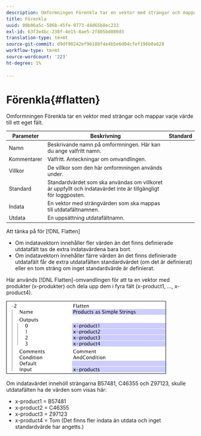 ```yaml
---
description: Omformningen Förenkla tar en vektor med strängar och mappar varje värde till ett eget fält.
title: Förenkla
uuid: 00b06a5c-506b-45fe-9773-44d65b8ec233
exl-id: 63f3e4bc-238f-4e15-8ae5-2f805bd080d3
translation-type: tm+mt
source-git-commit: d9df90242ef96188f4e4b5e6d04cfef196b0a628
workflow-type: tm+mt
source-wordcount: '223'
ht-degree: 1%

---
```


# Förenkla{#flatten}

Omformningen Förenkla tar en vektor med strängar och mappar varje värde till ett eget fält.

| Parameter | Beskrivning | Standard |
|---|---|---|
| Namn | Beskrivande namn på omformningen. Här kan du ange valfritt namn. |  |
| Kommentarer | Valfritt. Anteckningar om omvandlingen. |  |
| Villkor | De villkor som den här omformningen används under. |  |
| Standard | Standardvärdet som ska användas om villkoret är uppfyllt och indatavärdet inte är tillgängligt för loggposten. |  |
| Indata | En vektor med strängvärden som ska mappas till utdatafältnamnen. |  |
| Utdata | En uppsättning utdatafältnamn. |  |

Att tänka på för [!DNL Flatten]

* Om indatavektorn innehåller fler värden än det finns definierade utdatafält tas de extra indatavärdena bara bort.
* Om indatavektorn innehåller färre värden än det finns definierade utdatafält får de extra utdatafälten standardvärdet (om det är definierat) eller en tom sträng om inget standardvärde är definierat.

Här används [!DNL Flatten]-omvandlingen för att ta en vektor med produkter (x-produkter) och dela upp dem i fyra fält (x-product1, ..., x-product4).

![](assets/cfg_TransformationType_Flatten.png)

Om indatavärdet innehöll strängarna B57481, C46355 och Z97123, skulle utdatafälten ha de värden som visas här:

* x-product1 = B57481
* x-product2 = C46355
* x-product3 = Z97123
* x-product4 = Tom (Det finns fler indata än utdata och inget standardvärde har angetts.)
